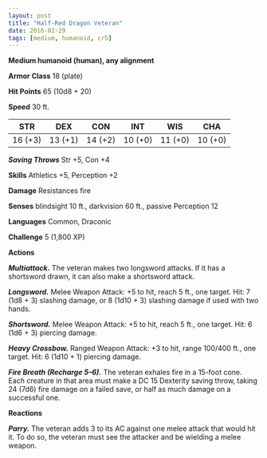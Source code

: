 ```yaml
---
layout: post
title: "Half-Red Dragon Veteran"
date: 2016-02-29
tags: [medium, humanoid, cr5]
---
```


**Medium humanoid (human), any alignment**

**Armor Class** 18 (plate)

**Hit Points** 65 (10d8 + 20)

**Speed** 30 ft.

|   STR   |   DEX   |   CON   |   INT   |   WIS   |   CHA   |
|:-----:|:-----:|:-----:|:-----:|:-----:|:-----:|
| 16 (+3) | 13 (+1) | 14 (+2) | 10 (+0) | 11 (+0) | 10 (+0) |

***Saving Throws*** Str +5, Con +4 

**Skills** Athletics +5, Perception +2 

**Damage** Resistances fire 

**Senses** blindsight 10 ft., darkvision 60 ft., passive Perception 12 

**Languages** Common, Draconic 

**Challenge** 5 (1,800 XP) 

**Actions** 

***Multiattack.*** The veteran makes two longsword attacks. If it has a shortsword drawn, it can also make a shortsword attack. 

***Longsword.*** Melee Weapon Attack: +5 to hit, reach 5 ft., one target. Hit: 7 (1d8 + 3) slashing damage, or 8 (1d10 + 3) slashing damage if used with two hands. 

***Shortsword.*** Melee Weapon Attack: +5 to hit, reach 5 ft., one target. Hit: 6 (1d6 + 3) piercing damage.

***Heavy Crossbow.*** Ranged Weapon Attack: +3 to hit, range 100/400 ft., one target. Hit: 6 (1d10 + 1) piercing damage. 

***Fire Breath (Recharge 5–6).*** The veteran exhales fire in a 15-foot cone. Each creature in that area must make a DC 15 Dexterity saving throw, taking 24 (7d6) fire damage on a failed save, or half as much damage on a successful one.

**Reactions**

***Parry.*** The veteran adds 3 to its AC against one melee attack that would hit it. To do so, the veteran must see the attacker and be wielding a melee weapon. 
